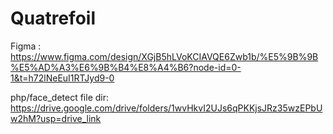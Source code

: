 # Quatrefoil
Figma : https://www.figma.com/design/XGjB5hLVoKCIAVQE6Zwb1b/%E5%9B%9B%E5%AD%A3%E6%9B%B4%E8%A4%B6?node-id=0-1&t=h72lNeEuI1RTJyd9-0

php/face_detect file dir: https://drive.google.com/drive/folders/1wvHkvI2UJs6qPKKjsJRz35wzEPbUw2hM?usp=drive_link
